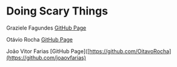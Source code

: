 # Doing Scary Things

Graziele Fagundes [GitHub Page](https://github.com/graziele-fagundes)

Otávio Rocha [GitHub Page](https://github.com/OitavoRocha)

João Vitor Farias [GitHub Page]([https://github.com/OitavoRocha](https://github.com/joaovfarias)
